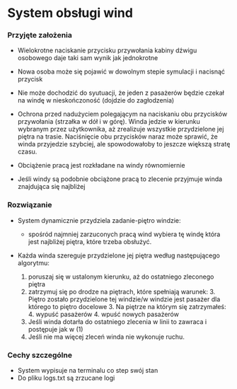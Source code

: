 # System obsługi wind

### Przyjęte założenia

- Wielokrotne naciskanie przycisku przywołania kabiny dźwigu osobowego daje taki sam wynik jak jednokrotne

- Nowa osoba może się pojawić w dowolnym stepie symulacji i nacisnąć przycisk
- Nie może dochodzić do syutuacji, że jeden z pasażerów będzie czekał na windę w nieskończoność (dojdzie do zagłodzenia)
- Ochrona przed nadużyciem polegającym na naciskaniu obu przycisków przywołania (strzałka w dół i w górę). Winda jedzie w kierunku
wybranym przez użytkownika, aż zrealizuje wszystkie przydzielone jej piętra na trasie. Naciśnięcie obu przycisków naraz może sprawić,
że winda przyjedzie szybciej, ale spowodowałoby to jeszcze większą stratę czasu.
- Obciążenie pracą jest rozkładane na windy równomiernie
- Jeśli windy są podobnie obciążone pracą to zlecenie przyjmuje winda znajdująca się najbliżej


### Rozwiązanie

- System dynamicznie przydziela zadanie-piętro windzie:
  - spośród najmniej zarzuconych pracą wind wybiera tę windę która jest najbliżej piętra, które trzeba obsłużyć.


- Każda winda szereguje przydzielone jej piętra według następującego algorytmu:
  1. poruszaj się w ustalonym kierunku, aż do ostatniego zleconego piętra 
  2. zatrzymuj się po drodze na piętrach, które spełniają warunek: 
     3. Piętro zostało przydzielone tej windzie/w windzie jest pasażer dla którego to piętro docelowe
     3. Na piętrze na którym się zatrzymałeś: 
        4. wypuść pasażerów
        4. wpuść nowych pasażerów
  5. Jeśli winda dotarła do ostatniego zlecenia w linii to zawraca i postępuje jak w (1)
  6. Jeśli nie ma więcej zleceń winda nie wykonuje ruchu.


### Cechy szczególne

- System wypisuje na terminalu co step swój stan
- Do pliku logs.txt są zrzucane logi